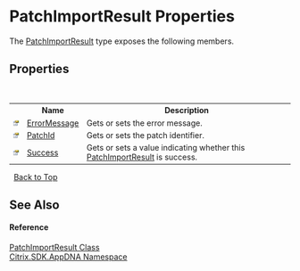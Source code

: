 # PatchImportResult Properties
 

The <a href="T_Citrix_SDK_AppDNA_PatchImportResult">PatchImportResult</a> type exposes the following members.


## Properties
&nbsp;<table><tr><th></th><th>Name</th><th>Description</th></tr><tr><td>![Public property](media/pubproperty.gif "Public property")</td><td><a href="P_Citrix_SDK_AppDNA_PatchImportResult_ErrorMessage">ErrorMessage</a></td><td>
Gets or sets the error message.</td></tr><tr><td>![Public property](media/pubproperty.gif "Public property")</td><td><a href="P_Citrix_SDK_AppDNA_PatchImportResult_PatchId">PatchId</a></td><td>
Gets or sets the patch identifier.</td></tr><tr><td>![Public property](media/pubproperty.gif "Public property")</td><td><a href="P_Citrix_SDK_AppDNA_PatchImportResult_Success">Success</a></td><td>
Gets or sets a value indicating whether this <a href="T_Citrix_SDK_AppDNA_PatchImportResult">PatchImportResult</a> is success.</td></tr></table>&nbsp;
<a href="#patchimportresult-properties">Back to Top</a>

## See Also


#### Reference
<a href="T_Citrix_SDK_AppDNA_PatchImportResult">PatchImportResult Class</a><br /><a href="N_Citrix_SDK_AppDNA">Citrix.SDK.AppDNA Namespace</a><br />